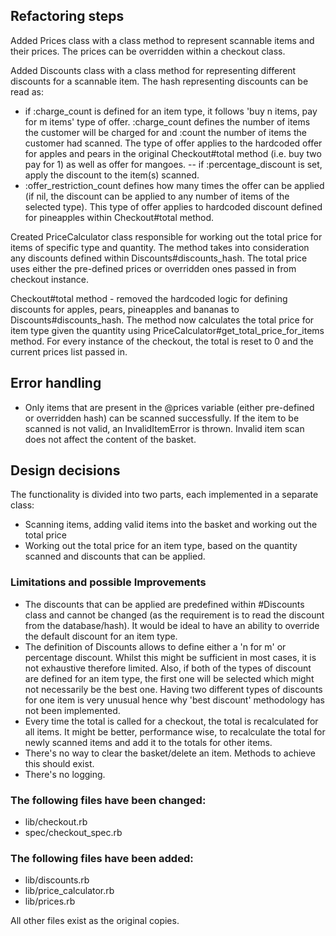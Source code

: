 ## Refactoring steps 

Added Prices class with a class method to represent scannable items and their prices. The prices can be overridden within a checkout class.

Added Discounts class with a class method for representing different discounts for a scannable item. The hash representing discounts can be read as:
- if :charge_count is defined for an item type, it follows 'buy n items, pay for m items' type of offer. :charge_count defines the number of items the customer will be charged for and :count the number of items the customer had scanned.
The type of offer applies to the hardcoded offer for apples and pears in the original Checkout#total method (i.e. buy two pay for 1) as well as offer for mangoes.
-- if :percentage_discount is set, apply the discount to the item(s) scanned. 
- :offer_restriction_count defines how many times the offer can be applied (if nil, the discount can be applied to any number of items of the selected type). This type of offer applies to hardcoded discount defined for pineapples within Checkout#total method.

Created PriceCalculator class responsible for working out the total price for items of specific type and quantity. The method takes into consideration any discounts defined within Discounts#discounts_hash. The total price uses either the pre-defined prices or overridden ones passed in from checkout instance.

Checkout#total method - removed the hardcoded logic for defining discounts for apples, pears, pineapples and bananas to Discounts#discounts_hash. 
The method now calculates the total price for item type given the quantity using PriceCalculator#get_total_price_for_items method.
For every instance of the checkout, the total is reset to 0 and the current prices list passed in.

## Error handling
- Only items that are present in the @prices variable (either pre-defined or overridden hash) can be scanned successfully. If the item to be scanned is not valid, an InvalidItemError is thrown. Invalid item scan does not affect the content of the basket.

## Design decisions
The functionality is divided into two parts, each implemented in a separate class:
- Scanning items, adding valid items into the basket and working out the total price 
- Working out the total price for an item type, based on the quantity scanned and discounts that can be applied.

### Limitations and possible Improvements
- The discounts that can be applied are predefined within #Discounts class and cannot be changed (as the requirement is to read the discount from the database/hash). It would be ideal to have an ability to override the default discount for an item type.
- The definition of Discounts allows to define either a 'n for m' or percentage discount. Whilst this might be sufficient in most cases, it is not exhaustive therefore limited. Also, if both of the types of discount are defined for an item type, the first one will be selected which might not necessarily be the best one. Having two different types of discounts for one item is very unusual hence why 'best discount' methodology has not been implemented.  
- Every time the total is called for a checkout, the total is recalculated for all items. It might be better, performance wise, to recalculate the total for newly scanned items and add it to the totals for other items.
- There's no way to clear the basket/delete an item. Methods to achieve this should exist.
- There's no logging. 

### The following files have been changed:
- lib/checkout.rb
- spec/checkout_spec.rb

### The following files have been added:
- lib/discounts.rb
- lib/price_calculator.rb
- lib/prices.rb

All other files exist as the original copies.
